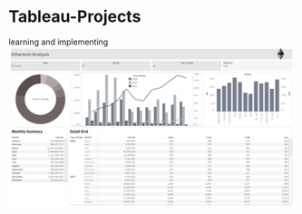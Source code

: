 # Tableau-Projects
learning and implementing
<img align="center" src="Ethereum Analysis.png" /><br></br>
